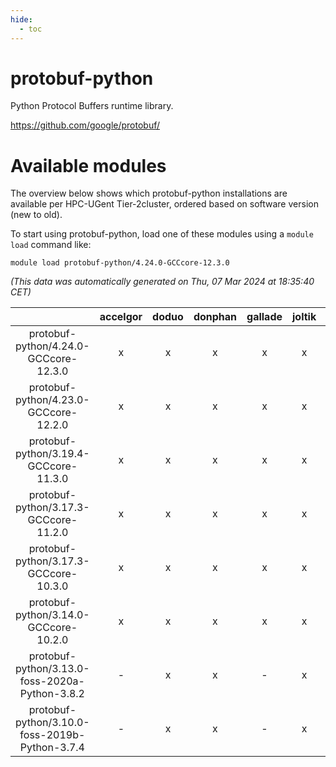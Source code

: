 ```yaml
---
hide:
  - toc
---
```


protobuf-python
===============


Python Protocol Buffers runtime library.

https://github.com/google/protobuf/
# Available modules


The overview below shows which protobuf-python installations are available per HPC-UGent Tier-2cluster, ordered based on software version (new to old).

To start using protobuf-python, load one of these modules using a `module load` command like:

```shell
module load protobuf-python/4.24.0-GCCcore-12.3.0
```

*(This data was automatically generated on Thu, 07 Mar 2024 at 18:35:40 CET)*  

| |accelgor|doduo|donphan|gallade|joltik|skitty|
| :---: | :---: | :---: | :---: | :---: | :---: | :---: |
|protobuf-python/4.24.0-GCCcore-12.3.0|x|x|x|x|x|x|
|protobuf-python/4.23.0-GCCcore-12.2.0|x|x|x|x|x|x|
|protobuf-python/3.19.4-GCCcore-11.3.0|x|x|x|x|x|x|
|protobuf-python/3.17.3-GCCcore-11.2.0|x|x|x|x|x|x|
|protobuf-python/3.17.3-GCCcore-10.3.0|x|x|x|x|x|x|
|protobuf-python/3.14.0-GCCcore-10.2.0|x|x|x|x|x|x|
|protobuf-python/3.13.0-foss-2020a-Python-3.8.2|-|x|x|-|x|x|
|protobuf-python/3.10.0-foss-2019b-Python-3.7.4|-|x|x|-|x|x|
